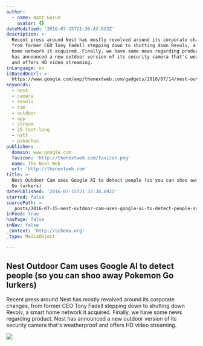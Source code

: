 ```yaml
---
author:
  - name: Natt Garun
    avatar: {}
dateModified: '2016-07-15T21:36:43.933Z'
description: >-
  Recent press around Nest has mostly revolved around its corporate changes,
  from former CEO Tony Fadell stepping down to shutting down Revolv, a smart
  home network it acquired. Finally, we have some news regarding product. Nest
  has announced a new outdoor version of its security camera that's weatherproof
  and offers HD video streaming.
inLanguage: en
isBasedOnUrl: >-
  https://www.google.com/amp/thenextweb.com/gadgets/2016/07/14/nest-outdoor-cam-uses-google-ai-detect-people-can-shoo-away-pokemon-go-lurkers/%3famp=1?client=ms-android-google#
keywords:
  - nest
  - camera
  - revolv
  - cam
  - outdoor
  - app
  - stream
  - 25-foot-long
  - natt
  - pikachus
publisher:
  domain: www.google.com
  favicon: 'http://thenextweb.com/favicon.png'
  name: The Next Web
  url: 'http://thenextweb.com'
title: >-
  Nest Outdoor Cam uses Google AI to detect people (so you can shoo away Pokemon
  Go lurkers)
datePublished: '2016-07-15T21:37:38.692Z'
starred: false
sourcePath: >-
  _posts/2016-07-15-nest-outdoor-cam-uses-google-ai-to-detect-people-so-you-can.md
inFeed: true
hasPage: false
inNav: false
_context: 'http://schema.org'
_type: MediaObject

---
```

<article style=""><h1>Nest Outdoor Cam uses Google AI to detect people (so you can shoo away Pokemon Go lurkers)</h1><p>Recent press around Nest has mostly revolved around its corporate changes, from former CEO Tony Fadell stepping down to shutting down Revolv, a smart home network it acquired. Finally, we have some news regarding product. Nest has announced a new outdoor version of its security camera that's weatherproof and offers HD video streaming.</p><img src="http://cdn1.tnwcdn.com/wp-content/blogs.dir/1/files/2016/07/3061820-poster-p-1-nest-launches-a-stylish-new-outdoor-version-of-its-nest-cam.jpg" /></article>